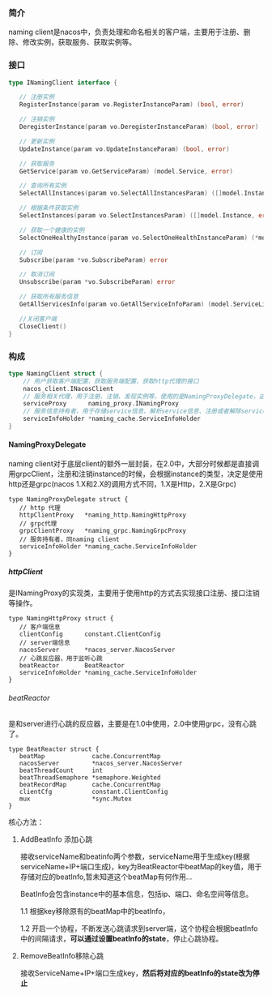 ### 简介

naming client是nacos中，负责处理和命名相关的客户端，主要用于注册、删除、修改实例，获取服务、获取实例等。

### 接口

```go
type INamingClient interface {

   // 注册实例
   RegisterInstance(param vo.RegisterInstanceParam) (bool, error)

   // 注销实例
   DeregisterInstance(param vo.DeregisterInstanceParam) (bool, error)

   // 更新实例
   UpdateInstance(param vo.UpdateInstanceParam) (bool, error)

   // 获取服务
   GetService(param vo.GetServiceParam) (model.Service, error)

   // 查询所有实例
   SelectAllInstances(param vo.SelectAllInstancesParam) ([]model.Instance, error)

   // 根据条件获取实例
   SelectInstances(param vo.SelectInstancesParam) ([]model.Instance, error)

   // 获取一个健康的实例
   SelectOneHealthyInstance(param vo.SelectOneHealthInstanceParam) (*model.Instance, error)

   // 订阅
   Subscribe(param *vo.SubscribeParam) error

   // 取消订阅
   Unsubscribe(param *vo.SubscribeParam) error

   // 获取所有服务信息
   GetAllServicesInfo(param vo.GetAllServiceInfoParam) (model.ServiceList, error)

   //关闭客户端
   CloseClient()
}
```

### 构成


```go
type NamingClient struct {
    // 用户获取客户端配置、获取服务端配置、获取http代理的接口
	nacos_client.INacosClient
    // 服务相关代理，用于注册、注销、发现实例等，使用的是NamingProxyDelegate，这个类是对httpProxy和grpcProxy的再一次封装
	serviceProxy      naming_proxy.INamingProxy
    // 服务信息持有者，用于存储service信息、解析service信息、注册或者解除service callback(用于在service变化时回调)
	serviceInfoHolder *naming_cache.ServiceInfoHolder
}
```

#### NamingProxyDelegate

naming client对于底层client的额外一层封装，在2.0中，大部分时候都是直接调用grpcClient，注册和注销instance的时候，会根据instance的类型，决定是使用http还是grpc(nacos 1.X和2.X的调用方式不同，1.X是Http，2.X是Grpc)

```
type NamingProxyDelegate struct {
   // http 代理
   httpClientProxy   *naming_http.NamingHttpProxy
   // grpc代理
   grpcClientProxy   *naming_grpc.NamingGrpcProxy
   // 服务持有者，同naming client
   serviceInfoHolder *naming_cache.ServiceInfoHolder
}
```

##### httpClient

是INamingProxy的实现类，主要用于使用http的方式去实现接口注册、接口注销等操作。

```
type NamingHttpProxy struct {
   // 客户端信息
   clientConfig      constant.ClientConfig
   // server端信息
   nacosServer       *nacos_server.NacosServer
   // 心跳反应器，用于监听心跳
   beatReactor       BeatReactor
   serviceInfoHolder *naming_cache.ServiceInfoHolder
}
```

###### beatReactor

是和server进行心跳的反应器，主要是在1.0中使用，2.0中使用grpc，没有心跳了。

```
type BeatReactor struct {
   beatMap             cache.ConcurrentMap
   nacosServer         *nacos_server.NacosServer
   beatThreadCount     int
   beatThreadSemaphore *semaphore.Weighted
   beatRecordMap       cache.ConcurrentMap
   clientCfg           constant.ClientConfig
   mux                 *sync.Mutex
}
```

核心方法：

1. AddBeatInfo 添加心跳

   接收serviceName和beatinfo两个参数，serviceName用于生成key(根据serviceName+IP+端口生成)，key为BeatReactor中beatMap的key值，用于存储对应的beatInfo,暂未知道这个beatMap有何作用...

   BeatInfo会包含instance中的基本信息，包括ip、端口、命名空间等信息。

   1.1  根据key移除原有的beatMap中的beatInfo，

   1.2  开启一个协程，不断发送心跳请求到server端，这个协程会根据beatInfo中的间隔请求，**可以通过设置beatInfo的state**，停止心跳协程。

2. RemoveBeatInfo移除心跳

   接收ServiceName+IP+端口生成key，**然后将对应的beatInfo的state改为停止**

   

   

